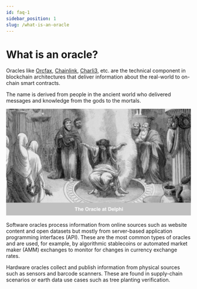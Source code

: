 ```yaml
---
id: faq-1
sidebar_position: 1
slug: /what-is-an-oracle
---
```


# What is an oracle?
Oracles like [Orcfax](https://orcfax.io/), [Chainlink](https://chain.link),
[Charli3](https://charli3.io), etc. are the technical component in blockchain
architectures that deliver information about the real-world to on-chain smart contracts.

The name is derived from people in the ancient world who delivered messages and
knowledge from the gods to the mortals.

![The oracle at Delphi](/img/oracle-of-delphi-bw.png)

Software oracles process information from online sources such as website content
and open datasets but mostly from server-based application programming
interfaces (API). These are the most common types of oracles and are used, for
example, by algorithmic stablecoins or automated market maker (AMM) exchanges to
monitor for changes in currency exchange rates.

Hardware oracles collect and publish information from physical sources such as
sensors and barcode scanners. These are found in supply-chain scenarios or earth
data use cases such as tree planting verification.
